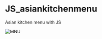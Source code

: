 # JS_asiankitchenmenu
 Asian kitchen menu with JS

![MNU](https://github.com/aemreer/JS_asiankitchenmenu/assets/118760940/8c3609f7-f77f-4628-8569-4b14ad8ff53a)
